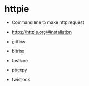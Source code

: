 # httpie

- Command line to make http request
- https://httpie.org/#installation
- gitflow
- bitrise
- fastlane
- pbcopy

- twistlock
